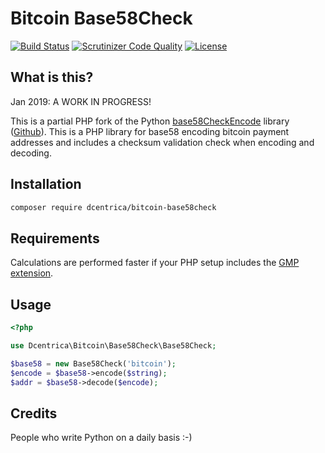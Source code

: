 # Bitcoin Base58Check

[![Build Status](https://api.travis-ci.org/dcentrica/bitcoin-base58check.svg?branch=master)](https://travis-ci.org/dcentrica/bitcoin-base58check)
[![Scrutinizer Code Quality](https://scrutinizer-ci.com/g/dcentrica/bitcoin-base58check/badges/quality-score.png?b=master)](https://scrutinizer-ci.com/g/dcentrica/bitcoin-base58check/?branch=master)
[![License](https://poser.pugx.org/dcentrica/bitcoin-base58check/license.svg)](https://github.com/dcentrica/bitcoin-base58check/blob/master/LICENSE.md)


## What is this?

Jan 2019: A WORK IN PROGRESS!

This is a partial PHP fork of the Python [base58CheckEncode](https://pypi.org/project/base58/) library ([Github](https://github.com/keis/base58)). This is a PHP library for base58 encoding bitcoin payment addresses and includes a checksum validation check when encoding and decoding.

## Installation

```bash
composer require dcentrica/bitcoin-base58check
```

## Requirements

Calculations are performed faster if your PHP setup includes the [GMP extension](https://secure.php.net/manual/en/book.gmp.php).

## Usage

```php
<?php

use Dcentrica\Bitcoin\Base58Check\Base58Check;

$base58 = new Base58Check('bitcoin');
$encode = $base58->encode($string);
$addr = $base58->decode($encode);
```

## Credits

People who write Python on a daily basis :-)

